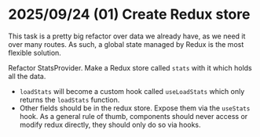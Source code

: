 # 2025/09/24 (01) Create Redux store

This task is a pretty big refactor over data we already have, as we need it over many routes. As such, a global state managed by Redux is the most flexible solution.

Refactor StatsProvider. Make a Redux store called `stats` with it which holds all the data.

- `loadStats` will become a custom hook called `useLoadStats` which only returns the `loadStats` function.
- Other fields should be in the redux store. Expose them via the `useStats` hook. As a general rule of thumb, components should never access or modify redux directly, they should only do so via hooks.
